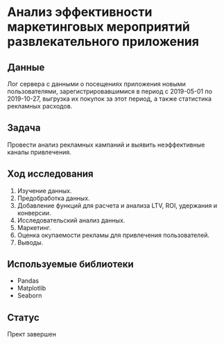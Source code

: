 # Анализ эффективности маркетинговых мероприятий развлекательного приложения
## Данные
Лог сервера с данными о посещениях приложения новыми пользователями, зарегистрировавшимися в период с 2019-05-01 по 2019-10-27, выгрузка их покупок за этот период, а также статистика рекламных расходов.

## Задача
Провести анализ рекламных кампаний и выявить неэффективные каналы привлечения.

## Ход исследования
 1. Изучение данных.
 2. Предобработка данных.
 3. Добавление функций для расчета и анализа LTV, ROI, удержания и конверсии.
 4. Исследовательский анализ данных.
 5. Маркетинг.
 6. Оценка окупаемости рекламы для привлечения пользователей.
 7. Выводы.

## Используемые библиотеки
- Pandas
- Matplotlib
- Seaborn

## Статус
Прект завершен
